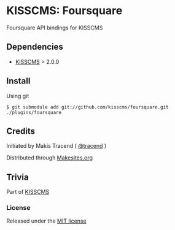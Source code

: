 # KISSCMS: Foursquare

Foursquare API bindings for KISSCMS


## Dependencies

* [KISSCMS](https://kisscms.com) > 2.0.0


## Install

Using git
```
$ git submodule add git://github.com/kisscms/foursquare.git ./plugins/foursquare
```


## Credits

Initiated by Makis Tracend ( [@tracend](http://github.com/tracend) )

Distributed through [Makesites.org](http://makesites.org)

## Trivia

Part of [KISSCMS](http://github.com/makesites/kisscms)

### License

Released under the [MIT license](http://makesites.org/licenses/MIT)
